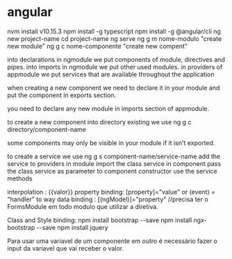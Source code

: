 # angular

nvm install v10.15.3
npm install -g typescript
npm install -g @angular/cli
ng new project-name
cd project-name
ng serve
ng g m nome-modulo "create new module"
ng g c nome-componente "create new compent"

into declarations in ngmodule we put components of module, directives and pipes.
into imports in ngmodule we put other used modules.
in providers of appmodule we put services that are available throughout the application

when creating a new component we need to declare it in your module and put the component in exports section.

you need to declare any new module in imports section of appmodule.

to create a new component into directory existing we use
ng g c directory/component-name

some components may only be visible in your module if it isn't exported.

to create a service we use
ng g s component-name/service-name
add the service to providers in module
import the class service in component
pass the class service as parameter to component constructor
use the service methods

interpolation : {{valor}}
property binding: [property]="value" or (event) = "handler"
to way data binding : [(ngModel)]="property" //precisa ter o FormsModule em todo modulo que utilizar a diretiva.

Class and Style binding:
npm install bootstrap --save
npm install ngx-bootstrap --save
npm install jquery

Para usar uma variavel de um componente em outro é necessário fazer o input da variavel que vai receber o valor.